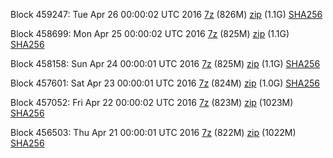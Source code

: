 Block 459247: Tue Apr 26 00:00:02 UTC 2016 [7z]() (826M) [zip](https://transfer.sh/zHxEZ/bootstrap.dat.20160426.zip) (1.1G) [SHA256](https://transfer.sh/wuWDR/sha256.txt)

Block 458699: Mon Apr 25 00:00:02 UTC 2016 [7z](https://transfer.sh/SyMAa/bootstrap.dat.20160425.7z) (825M) [zip](https://transfer.sh/OmJwC/bootstrap.dat.20160425.zip) (1.1G) [SHA256](https://transfer.sh/158wk8/sha256.txt)

Block 458158: Sun Apr 24 00:00:01 UTC 2016 [7z](https://transfer.sh/BsDkz/bootstrap.dat.20160424.7z) (825M) [zip]() (1.1G) [SHA256](https://transfer.sh/TvQAN/sha256.txt)

Block 457601: Sat Apr 23 00:00:01 UTC 2016 [7z](https://transfer.sh/wRJ3S/bootstrap.dat.20160423.7z) (824M) [zip](https://transfer.sh/WFuLU/bootstrap.dat.20160423.zip) (1.0G) [SHA256](https://transfer.sh/YU8eE/sha256.txt)

Block 457052: Fri Apr 22 00:00:02 UTC 2016 [7z](https://transfer.sh/plmli/bootstrap.dat.20160422.7z) (823M) [zip](https://transfer.sh/Mpju9/bootstrap.dat.20160422.zip) (1023M) [SHA256](https://transfer.sh/6adGi/sha256.txt)

Block 456503: Thu Apr 21 00:00:01 UTC 2016 [7z]() (822M) [zip](https://transfer.sh/ZWGUY/bootstrap.dat.20160421.zip) (1022M) [SHA256](https://transfer.sh/hz7hB/sha256.txt)
